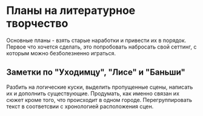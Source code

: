 # Планы на литературное творчество

Основные планы - взять старые наработки и привести их в порядок. Первое что хочется сделать, это попробовать набросать свой сеттинг, с которым можно безболезненно играться.

## Заметки по "Уходимцу", "Лисе" и "Баньши"

Разбить на логические куски, выделить пропущенные сцены, написать их и дополнить существующие. Продумать, как именно связан их сюжет кроме того, что происходит в одном городе. Перегруппировать текст в соответсвии с хронологией расположения сцен.
